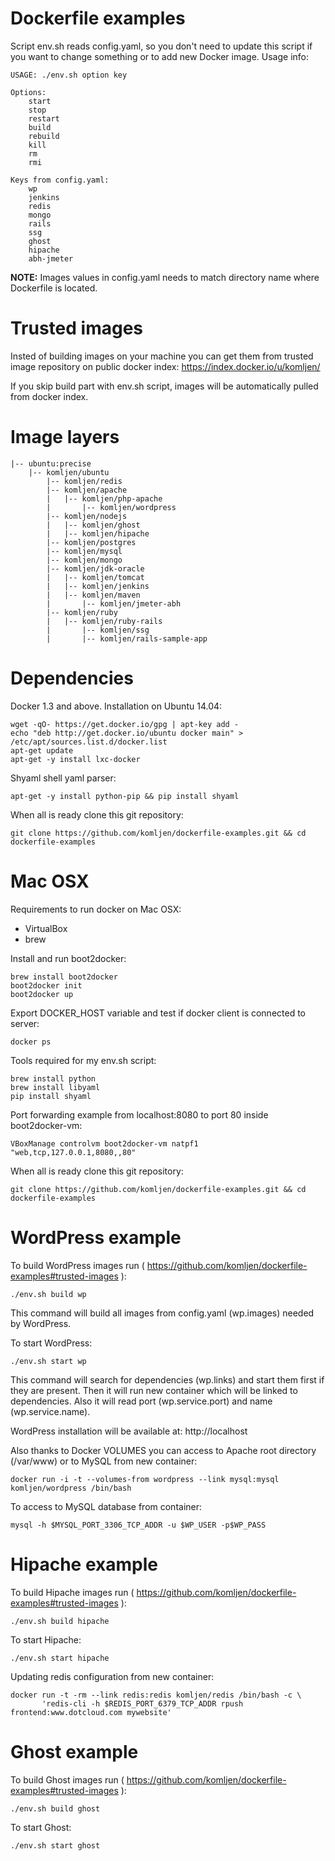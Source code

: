 Dockerfile examples
====== 

Script env.sh reads config.yaml, so you don't need to update this script if you want to change something or to add new Docker image. Usage info:

    USAGE: ./env.sh option key

    Options:
        start
        stop
        restart
        build
        rebuild
        kill
        rm
        rmi

    Keys from config.yaml:
        wp
        jenkins
        redis
        mongo
        rails
        ssg
        ghost
        hipache
        abh-jmeter

**NOTE:**
Images values in config.yaml needs to match directory name where Dockerfile is located.

Trusted images
======

Insted of building images on your machine you can get them from trusted image repository on public docker index:
https://index.docker.io/u/komljen/

If you skip build part with env.sh script, images will be automatically pulled from docker index.

Image layers
======

    |-- ubuntu:precise
	    |-- komljen/ubuntu
	        |-- komljen/redis
	        |-- komljen/apache
	        |   |-- komljen/php-apache
	        |       |-- komljen/wordpress
	        |-- komljen/nodejs
	        |   |-- komljen/ghost
	        |   |-- komljen/hipache
	        |-- komljen/postgres
	        |-- komljen/mysql
	        |-- komljen/mongo
	        |-- komljen/jdk-oracle
	        |   |-- komljen/tomcat
	        |   |-- komljen/jenkins
	        |   |-- komljen/maven
	        |       |-- komljen/jmeter-abh
	        |-- komljen/ruby
	        |   |-- komljen/ruby-rails
	        |       |-- komljen/ssg
	        |       |-- komljen/rails-sample-app

Dependencies
======

Docker 1.3 and above. Installation on Ubuntu 14.04:

    wget -qO- https://get.docker.io/gpg | apt-key add -
    echo "deb http://get.docker.io/ubuntu docker main" > /etc/apt/sources.list.d/docker.list
    apt-get update
    apt-get -y install lxc-docker

Shyaml shell yaml parser:

    apt-get -y install python-pip && pip install shyaml

When all is ready clone this git repository:

    git clone https://github.com/komljen/dockerfile-examples.git && cd dockerfile-examples

Mac OSX
======

Requirements to run docker on Mac OSX:

- VirtualBox
- brew

Install and run boot2docker:

    brew install boot2docker
    boot2docker init
    boot2docker up

Export DOCKER_HOST variable and test if docker client is connected to server:

    docker ps
    
Tools required for my env.sh script:

    brew install python
    brew install libyaml
    pip install shyaml

Port forwarding example from localhost:8080 to port 80 inside boot2docker-vm:
    
    VBoxManage controlvm boot2docker-vm natpf1 "web,tcp,127.0.0.1,8080,,80"

When all is ready clone this git repository:

    git clone https://github.com/komljen/dockerfile-examples.git && cd dockerfile-examples

WordPress example
======

To build WordPress images run ( https://github.com/komljen/dockerfile-examples#trusted-images ):

    ./env.sh build wp

This command will build all images from config.yaml (wp.images) needed by WordPress.


To start WordPress:

    ./env.sh start wp

This command will search for dependencies (wp.links) and start them first if they are present. Then it will run new container which will be linked to dependencies. Also it will read port (wp.service.port) and name (wp.service.name).

WordPress installation will be available at: http://localhost

Also thanks to Docker VOLUMES you can access to Apache root directory (/var/www) or to MySQL from new container:

    docker run -i -t --volumes-from wordpress --link mysql:mysql komljen/wordpress /bin/bash

To access to MySQL database from container:

    mysql -h $MYSQL_PORT_3306_TCP_ADDR -u $WP_USER -p$WP_PASS

Hipache example
======

To build Hipache images run ( https://github.com/komljen/dockerfile-examples#trusted-images ):

    ./env.sh build hipache

To start Hipache:

    ./env.sh start hipache

Updating redis configuration from new container:

    docker run -t -rm --link redis:redis komljen/redis /bin/bash -c \
           'redis-cli -h $REDIS_PORT_6379_TCP_ADDR rpush frontend:www.dotcloud.com mywebsite'

Ghost example
======

To build Ghost images run ( https://github.com/komljen/dockerfile-examples#trusted-images ):

    ./env.sh build ghost

To start Ghost:

    ./env.sh start ghost
